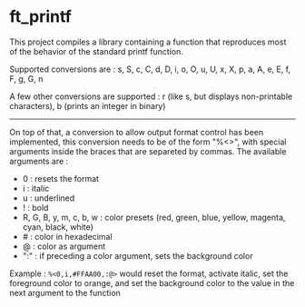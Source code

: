 ﻿# ft_printf

This project compiles a library containing a function that reproduces most of the behavior of the standard printf function.

Supported conversions are : s, S, c, C, d, D, i, o, O, u, U, x, X, p, a, A, e, E, f, F, g, G, n

A few other conversions are supported : r (like s, but displays non-printable characters), b (prints an integer in binary)

---

On top of that, a conversion to allow output format control has been implemented, this conversion needs to be of the form "%<>", with special arguments inside the braces that are separeted by commas. The available arguments are :
- 0 : resets the format
- i : italic
- u : underlined
- ! : bold
- R, G, B, y, m, c, b, w : color presets (red, green, blue, yellow, magenta, cyan, black, white)
- \# : color in hexadecimal
- @ : color as argument
- ":" : if preceding a color argument, sets the background color

Example : `%<0,i,#FFAA00,:@>` would reset the format, activate italic, set the foreground color to orange, and set the background color to the value in the next argument to the function
